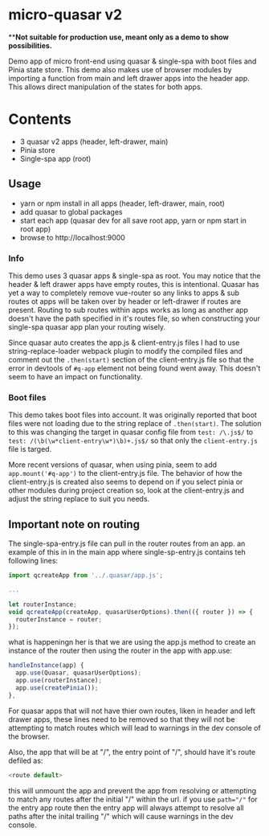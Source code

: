# micro-quasar v2
****Not suitable for production use, meant only as a demo to show possibilities.**

Demo app of micro front-end using quasar &amp; single-spa with boot files and Pinia state store. This demo also makes use of browser modules by importing a function from main and left drawer apps into the header app. This allows direct manipulation of the states for both apps.

# Contents
- 3 quasar v2 apps (header, left-drawer, main)
- Pinia store
- Single-spa app (root)

## Usage
- yarn or npm install in all apps (header, left-drawer, main, root)
- add quasar to global packages
- start each app (quasar dev for all save root app, yarn or npm start in root app)
- browse to http://localhost:9000

### Info
This demo uses 3 quasar apps & single-spa as root. You may notice that the header & left drawer apps have empty routes, this is intentional. Quasar has yet a way to completely remove vue-router so any links to apps & sub routes ot apps will be taken over by header or left-drawer if routes are present. Routing to sub routes within apps works as long as another app doesn't have the path specified in it's routes file, so when constructing your single-spa quasar app plan your routing wisely.

Since quasar auto creates the app.js & client-entry.js files I had to use string-replace-loader webpack plugin to modify the compiled files and comment out the `.then(start)` section of the client-entry.js file so that the error in devtools of `#q-app` element not being found went away. This doesn't seem to have an impact on functionality.

### Boot files
This demo takes boot files into account. It was originally reported that boot files were not loading due to the string replace of `.then(start)`. The solution to this was changing the target in quasar config file from `test: /\.js$/` to `test: /(\b(\w*client-entry\w*)\b)+.js$/` so that only the `client-entry.js` file is targed.

More recent versions of quasar, when using pinia, seem to add `app.mount('#q-app')` to the client-entry.js file. The behavior of how the client-entry.js is created also seems to depend on if you select pinia or other modules during project creation so, look at the client-entry.js and adjust the string replace to suit you needs.

## Important note on routing
The single-spa-entry.js file can pull in the router routes from an app. an example of this in in the main app where single-sp-entry.js contains teh following lines:

```js
import qcreateApp from '../.quasar/app.js';

...

let routerInstance;
void qcreateApp(createApp, quasarUserOptions).then(({ router }) => {
  routerInstance = router;
});
```
what is happeningn her is that we are using the app.js method to create an instance of the router then using the router in the app with app.use:

```js
handleInstance(app) {
  app.use(Quasar, quasarUserOptions);
  app.use(routerInstance);
  app.use(createPinia());
},
```

For quasar apps that will not have thier own routes, liken in header and left drawer apps, these lines need to be removed so that they will not be attempting to match routes which will lead to warnings in the dev console of the browser.

Also, the app that will be at "/", the entry point of "/", should have it's route defiled as:

```js
<route default>
```

this will unmount the app and prevent the app from resolving or attempting to match any routes after the initial "/" within the url. if you use ```path="/"``` for the entry app route then the entry app will always attempt to resolve all paths after the inital trailing "/" which will cause warnings in the dev console.
